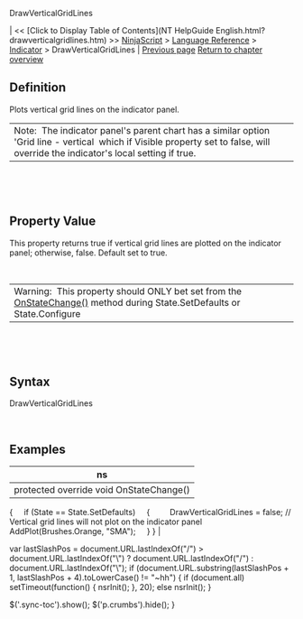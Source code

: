 ﻿










 


DrawVerticalGridLines







| &lt;&lt; [Click to Display Table of Contents](NT HelpGuide English.html?drawverticalgridlines.htm) &gt;&gt;
 [NinjaScript](ninjascript.htm) &gt; [Language Reference](language_reference_wip.htm) &gt; [Indicator](indicator.htm) &gt;
DrawVerticalGridLines | [Previous page](drawonpricepanel.htm)
[Return to chapter overview](indicator.htm)










Definition
----------


Plots vertical grid lines on the indicator panel.





|  |
| --- |
| Note:  The indicator panel's parent chart has a similar option 'Grid line - vertical  which if Visible property set to false, will override the indicator's local setting if true. |



 


 


Property Value
--------------


This property returns true if vertical grid lines are plotted on the indicator panel; otherwise, false. Default set to true.


 




|  |
| --- |
| Warning:  This property should ONLY bet set from the [OnStateChange()](onstatechange.htm) method during State.SetDefaults or State.Configure |



 


 


Syntax
------


DrawVerticalGridLines


 


Examples
--------




| ns |
| --- |
| protected override void OnStateChange()
{
     if (State == State.SetDefaults)
     {
         DrawVerticalGridLines = false; // Vertical grid lines will not plot on the indicator panel     
         AddPlot(Brushes.Orange, "SMA");
     }
} |






 
 var lastSlashPos = document.URL.lastIndexOf("/") &gt; document.URL.lastIndexOf("\\") ? document.URL.lastIndexOf("/") : document.URL.lastIndexOf("\\");
 if (document.URL.substring(lastSlashPos + 1, lastSlashPos + 4).toLowerCase() != "~hh") {
 if (document.all) setTimeout(function() {
 nsrInit();
 }, 20);
 else nsrInit();
 }
 
 
 $('.sync-toc').show();
 $('p.crumbs').hide();
 }
 
 
 



